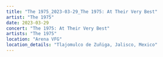 ```yaml
---
title: "The 1975_2023-03-29_The 1975: At Their Very Best"
artist: "The 1975"
date: 2023-03-29
concert: "The 1975: At Their Very Best"
artists: "The 1975"
location: "Arena VFG"
location_details: "Tlajomulco de Zuñiga, Jalisco, Mexico"
---
```


